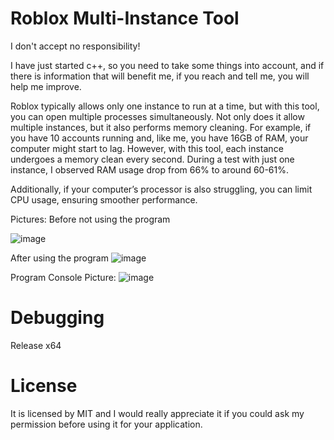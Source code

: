 # Roblox Multi-Instance Tool

I don't accept no responsibility!

I have just started c++, so you need to take some things into account, and if there is information that will benefit me, if you reach and tell me, you will help me improve.

Roblox typically allows only one instance to run at a time, but with this tool, you can open multiple processes simultaneously. Not only does it allow multiple instances, but it also performs memory cleaning. For example, if you have 10 accounts running and, like me, you have 16GB of RAM, your computer might start to lag. However, with this tool, each instance undergoes a memory clean every second. During a test with just one instance, I observed RAM usage drop from 66% to around 60-61%.

Additionally, if your computer’s processor is also struggling, you can limit CPU usage, ensuring smoother performance.

Pictures:
Before not using the program

![image](https://github.com/user-attachments/assets/693e90e8-2260-41f6-b6c5-22f926afbdb1)

After using the program
![image](https://github.com/user-attachments/assets/dd01caf3-6206-432b-b31c-4258a4cc3ad8)

Program Console Picture:
![image](https://github.com/user-attachments/assets/0edb9964-b4c6-4fb1-b04d-90cbf98e1ea7)

# Debugging
Release x64

# License
It is licensed by MIT and I would really appreciate it if you could ask my permission before using it for your application.
